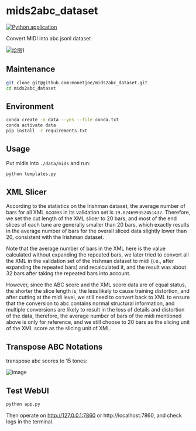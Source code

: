 # mids2abc_dataset
[![Python application](https://github.com/monetjoe/mids2abc_dataset/actions/workflows/python-app.yml/badge.svg?branch=main)](https://github.com/monetjoe/mids2abc_dataset/actions/workflows/python-app.yml)

Convert MIDI into abc jsonl dataset

![绘图1](https://github.com/monetjoe/mids2abc_dataset/assets/20459298/0aaee260-d8e3-4162-a64f-f62c4789f74d)

## Maintenance
```bash
git clone git@github.com:monetjoe/mids2abc_dataset.git
cd mids2abc_dataset
```

## Environment
```bash
conda create -n data --yes --file conda.txt
conda activate data
pip install -r requirements.txt
```

## Usage
Put midis into `./data/mids` and run:
```bash
python templates.py
```

## XML Slicer
According to the statistics on the Irishman dataset, the average number of bars for all XML scores in its validation set is `19.824699352451432`. Therefore, we set the cut length of the XML slicer to 20 bars, and most of the end slices of each tune are generally smaller than 20 bars, which exactly results in the average number of bars for the overall sliced data slightly lower than 20, consistent with the Irishman dataset.

Note that the average number of bars in the XML here is the value calculated without expanding the repeated bars, we later tried to convert all the XML in the validation set of the Irishman dataset to midi (i.e., after expanding the repeated bars) and recalculated it, and the result was about 32 bars after taking the repeated bars into account.

However, since the ABC score and the XML score data are of equal status, the shorter the slice length is, the less likely to cause training distortion, and after cutting at the midi level, we still need to convert back to XML to ensure that the conversion to abc contains normal structural information, and multiple conversions are likely to result in the loss of details and distortion of the data, therefore, the average number of bars of the midi mentioned above is only for reference, and we still choose to 20 bars as the slicing unit of the XML score as the slicing unit of XML.

## Transpose ABC Notations
transpose abc scores to 15 tones:

![image](https://github.com/monet-joe/abc_transposition/assets/20459298/776fc0cd-6f48-4c68-90aa-084915252e05)

## Test WebUI
```bash
python app.py
```
Then operate on <http://127.0.0.1:7860> or http://localhost:7860, and check logs in the terminal.
